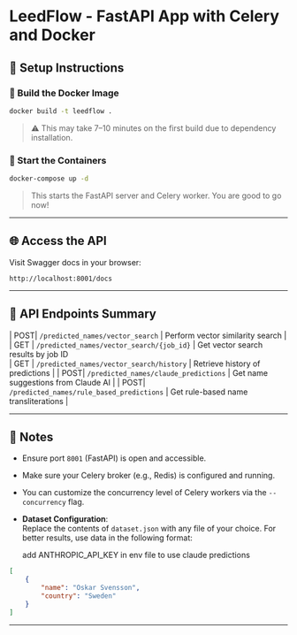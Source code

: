# LeedFlow - FastAPI App with Celery and Docker

## 🚀 Setup Instructions

### 🔧 Build the Docker Image

```bash
docker build -t leedflow .
```

> ⚠️ This may take 7–10 minutes on the first build due to dependency installation.

### 🐳 Start the Containers

```bash
docker-compose up -d
```

> This starts the FastAPI server and Celery worker. You are good to go now!

---

## 🌐 Access the API

Visit Swagger docs in your browser:

```
http://localhost:8001/docs
```

---

## 🧠 API Endpoints Summary

| POST| `/predicted_names/vector_search` | Perform vector similarity search |
| GET | `/predicted_names/vector_search/{job_id}` | Get vector search results by job ID  
| GET | `/predicted_names/vector_search/history` | Retrieve history of predictions |
| POST| `/predicted_names/claude_predictions` | Get name suggestions from Claude AI |
| POST| `/predicted_names/rule_based_predictions` | Get rule-based name transliterations |

---

## 📝 Notes

-   Ensure port `8001` (FastAPI) is open and accessible.
-   Make sure your Celery broker (e.g., Redis) is configured and running.
-   You can customize the concurrency level of Celery workers via the `--concurrency` flag.
-   **Dataset Configuration**:  
    Replace the contents of `dataset.json` with any file of your choice. For better results, use data in the following format:

    add ANTHROPIC_API_KEY in env file to use claude predictions

```json
[
    {
        "name": "Oskar Svensson",
        "country": "Sweden"
    }
]
```

---
